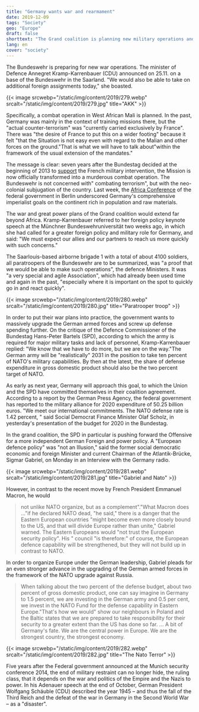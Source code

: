 ```yaml
---
title: "Germany wants war and rearmament"
date: 2019-12-09
tags: "Society"
geo: "Europe"
draft: false
shorttext: "The Grand coalition is planning new military operations and the massive upgrade. All of this is hidden from the public, which is silent on state and private Propaganda."
lang: en
cover: "society"
---
```


The Bundeswehr is preparing for new war operations. The minister of Defence Annegret Kramp-Karrenbauer (CDU) announced on 25.11. on a base of the Bundeswehr in the Saarland. "We would also be able to take on additional foreign assignments today," she boasted.

{{< image srcwebp="/static/img/content/2019/279.webp" srcalt="/static/img/content/2019/279.jpg" title="AKK" >}}

Specifically, a combat operation in West African Mali is planned. In the past, Germany was mainly in the context of training missions there, but the "actual counter-terrorism" was "currently carried exclusively by France". There was "the desire of France to put this on a wider footing" because it felt "that the Situation is not easy even with regard to the Malian and other forces on the ground."That is what we will have to talk about"within the framework of the usual extension of the mandates."

The message is clear: seven years after the Bundestag decided at the beginning of 2013 to [support](https://www.wsws.org/de/articles/2013/03/02/mali-m02.html "Bundestag beschließt Militäreinsatz in Mali") the French military intervention, the Mission is now officially transformed into a murderous combat operation. The Bundeswehr is not concerned with" combating terrorism", but with the neo-colonial subjugation of the country. Last week, the [Africa Conference](https://www.wsws.org/de/articles/2019/11/21/afri-n21.html "Deutsche Wirtschaft drängt nach Afrika") of the federal government in Berlin underscored Germany's comprehensive imperialist goals on the continent rich in population and raw materials.

The war and great power plans of the Grand coalition would extend far beyond Africa. Kramp-Karrenbauer referred to her foreign policy keynote speech at the Münchner Bundeswehruniversität two weeks ago, in which she had called for a greater foreign policy and military role for Germany, and said: "We must expect our allies and our partners to reach us more quickly with such concerns."

The Saarlouis-based airborne brigade 1 with a total of about 4100 soldiers, all paratroopers of the Bundeswehr are to be summarized, was "a proof that we would be able to make such operations", the defence Ministers. It was "a very special and agile Association", which had already been used time and again in the past, "especially where it is important on the spot to quickly go in and react quickly".

{{< image srcwebp="/static/img/content/2019/280.webp" srcalt="/static/img/content/2019/280.jpg" title="Paratrooper troop" >}}

In order to put their war plans into practice, the government wants to massively upgrade the German armed forces and screw up defense spending further. On the critique of the Defence Commissioner of the Bundestag Hans-Peter Bartels (SPD), according to which the army is required for major military tasks and lack of personnel, Kramp-Karrenbauer replied: "We know that we have to do more, but we are on the way."The German army will be "realistically" 2031 in the position to take ten percent of NATO's military capabilities. By then at the latest, the share of defense expenditure in gross domestic product should also be the two percent target of NATO.

As early as next year, Germany will approach this goal, to which the Union and the SPD have committed themselves in their coalition agreement. According to a report by the German Press Agency, the federal government has reported to the military alliance for 2020 expenditure of 50.25 billion euros. "We meet our international commitments. The NATO defense rate is 1.42 percent, " said Social Democrat Finance Minister Olaf Scholz, in yesterday's presentation of the budget for 2020 in the Bundestag.

In the grand coalition, the SPD in particular is pushing forward the Offensive for a more independent German Foreign and power policy. A "European defence policy" was "not an Illusion," said the former social democratic economic and foreign Minister and current Chairman of the Atlantik-Brücke, Sigmar Gabriel, on Monday in an Interview with the Germany radio.

{{< image srcwebp="/static/img/content/2019/281.webp" srcalt="/static/img/content/2019/281.jpg" title="Gabriel and Nato" >}}

However, in contrast to the recent move by French President Emmanuel Macron, he would

> not unlike NATO organize, but as a complement"."What Macron does ..."if he declared NATO dead, "he said," there is a danger that the Eastern European countries "might become even more closely bound to the US, and that will divide Europe rather than unite," Gabriel warned. The Eastern Europeans would "not trust the European security policy". His " council "is therefore:" of course, the European defence capability will be strengthened, but they will not build up in contrast to NATO.

In order to organize Europe under the German leadership, Gabriel pleads for an even stronger advance in the upgrading of the German armed forces in the framework of the NATO upgrade against Russia.

> When talking about the two percent of the defense budget, about two percent of gross domestic product, one can say imagine in Germany to 1.5 percent, we are investing in the German army and 0.5 per cent, we invest in the NATO Fund for the defense capability in Eastern Europe."That's how we would" show our neighbours in Poland and the Baltic states that we are prepared to take responsibility for their security to a greater extent than the US has done so far. ... A bit of Germany's fate. We are the central power in Europe. We are the strongest country, the strongest economy.

{{< image srcwebp="/static/img/content/2019/282.webp" srcalt="/static/img/content/2019/282.jpg" title="The Nato Terror" >}}

Five years after the Federal government announced at the Munich security conference 2014, the end of military restraint can no longer hide, the ruling class, that it depends on the war and politics of the Empire and the Nazis to power. In his Adenauer speech at the end of October, German President Wolfgang Schäuble (CDU) described the year 1945 – and thus the fall of the Third Reich and the defeat of the war in Germany in the Second World War – as a "disaster".
